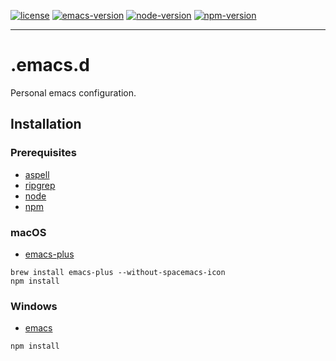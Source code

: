 [![license](https://img.shields.io/badge/license-GPL%20v3-blue.svg)](https://github.com/Cliffzz/.emacs.d/blob/master/LICENSE) [![emacs-version](https://img.shields.io/badge/emacs-25.3.1-brightgreen.svg)](https://www.gnu.org/software/emacs/) [![node-version](https://img.shields.io/badge/node-%3E%3D%209.0.0-brightgreen.svg)](https://github.com/nodejs/node) [![npm-version](https://img.shields.io/badge/npm-%3E%3D%205.5-brightgreen.svg)](https://github.com/npm/npm)
***
# .emacs.d
Personal emacs configuration.

## Installation
### Prerequisites
- [aspell](https://github.com/GNUAspell/aspell)
- [ripgrep](https://github.com/BurntSushi/ripgrep)
- [node](https://github.com/nodejs/node)
- [npm](https://github.com/npm/npm)

### macOS
- [emacs-plus](https://github.com/d12frosted/homebrew-emacs-plus)
```
brew install emacs-plus --without-spacemacs-icon
npm install
```

### Windows
- [emacs](https://sourceforge.net/projects/emacsbinw64/files/release/)
```
npm install
```
